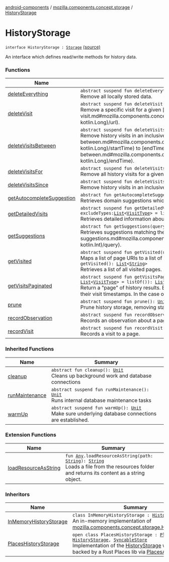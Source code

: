 [android-components](../../index.md) / [mozilla.components.concept.storage](../index.md) / [HistoryStorage](./index.md)

# HistoryStorage

`interface HistoryStorage : `[`Storage`](../-storage/index.md) [(source)](https://github.com/mozilla-mobile/android-components/blob/master/components/concept/storage/src/main/java/mozilla/components/concept/storage/HistoryStorage.kt#L11)

An interface which defines read/write methods for history data.

### Functions

| Name | Summary |
|---|---|
| [deleteEverything](delete-everything.md) | `abstract suspend fun deleteEverything(): `[`Unit`](https://kotlinlang.org/api/latest/jvm/stdlib/kotlin/-unit/index.html)<br>Remove all locally stored data. |
| [deleteVisit](delete-visit.md) | `abstract suspend fun deleteVisit(url: `[`String`](https://kotlinlang.org/api/latest/jvm/stdlib/kotlin/-string/index.html)`, timestamp: `[`Long`](https://kotlinlang.org/api/latest/jvm/stdlib/kotlin/-long/index.html)`): `[`Unit`](https://kotlinlang.org/api/latest/jvm/stdlib/kotlin/-unit/index.html)<br>Remove a specific visit for a given [url](delete-visit.md#mozilla.components.concept.storage.HistoryStorage$deleteVisit(kotlin.String, kotlin.Long)/url). |
| [deleteVisitsBetween](delete-visits-between.md) | `abstract suspend fun deleteVisitsBetween(startTime: `[`Long`](https://kotlinlang.org/api/latest/jvm/stdlib/kotlin/-long/index.html)`, endTime: `[`Long`](https://kotlinlang.org/api/latest/jvm/stdlib/kotlin/-long/index.html)`): `[`Unit`](https://kotlinlang.org/api/latest/jvm/stdlib/kotlin/-unit/index.html)<br>Remove history visits in an inclusive range from [startTime](delete-visits-between.md#mozilla.components.concept.storage.HistoryStorage$deleteVisitsBetween(kotlin.Long, kotlin.Long)/startTime) to [endTime](delete-visits-between.md#mozilla.components.concept.storage.HistoryStorage$deleteVisitsBetween(kotlin.Long, kotlin.Long)/endTime). |
| [deleteVisitsFor](delete-visits-for.md) | `abstract suspend fun deleteVisitsFor(url: `[`String`](https://kotlinlang.org/api/latest/jvm/stdlib/kotlin/-string/index.html)`): `[`Unit`](https://kotlinlang.org/api/latest/jvm/stdlib/kotlin/-unit/index.html)<br>Remove all history visits for a given [url](delete-visits-for.md#mozilla.components.concept.storage.HistoryStorage$deleteVisitsFor(kotlin.String)/url). |
| [deleteVisitsSince](delete-visits-since.md) | `abstract suspend fun deleteVisitsSince(since: `[`Long`](https://kotlinlang.org/api/latest/jvm/stdlib/kotlin/-long/index.html)`): `[`Unit`](https://kotlinlang.org/api/latest/jvm/stdlib/kotlin/-unit/index.html)<br>Remove history visits in an inclusive range from [since](delete-visits-since.md#mozilla.components.concept.storage.HistoryStorage$deleteVisitsSince(kotlin.Long)/since) to now. |
| [getAutocompleteSuggestion](get-autocomplete-suggestion.md) | `abstract fun getAutocompleteSuggestion(query: `[`String`](https://kotlinlang.org/api/latest/jvm/stdlib/kotlin/-string/index.html)`): `[`HistoryAutocompleteResult`](../-history-autocomplete-result/index.md)`?`<br>Retrieves domain suggestions which best match the [query](get-autocomplete-suggestion.md#mozilla.components.concept.storage.HistoryStorage$getAutocompleteSuggestion(kotlin.String)/query). |
| [getDetailedVisits](get-detailed-visits.md) | `abstract suspend fun getDetailedVisits(start: `[`Long`](https://kotlinlang.org/api/latest/jvm/stdlib/kotlin/-long/index.html)`, end: `[`Long`](https://kotlinlang.org/api/latest/jvm/stdlib/kotlin/-long/index.html)` = Long.MAX_VALUE, excludeTypes: `[`List`](https://kotlinlang.org/api/latest/jvm/stdlib/kotlin.collections/-list/index.html)`<`[`VisitType`](../-visit-type/index.md)`> = listOf()): `[`List`](https://kotlinlang.org/api/latest/jvm/stdlib/kotlin.collections/-list/index.html)`<`[`VisitInfo`](../-visit-info/index.md)`>`<br>Retrieves detailed information about all visits that occurred in the given time range. |
| [getSuggestions](get-suggestions.md) | `abstract fun getSuggestions(query: `[`String`](https://kotlinlang.org/api/latest/jvm/stdlib/kotlin/-string/index.html)`, limit: `[`Int`](https://kotlinlang.org/api/latest/jvm/stdlib/kotlin/-int/index.html)`): `[`List`](https://kotlinlang.org/api/latest/jvm/stdlib/kotlin.collections/-list/index.html)`<`[`SearchResult`](../-search-result/index.md)`>`<br>Retrieves suggestions matching the [query](get-suggestions.md#mozilla.components.concept.storage.HistoryStorage$getSuggestions(kotlin.String, kotlin.Int)/query). |
| [getVisited](get-visited.md) | `abstract suspend fun getVisited(uris: `[`List`](https://kotlinlang.org/api/latest/jvm/stdlib/kotlin.collections/-list/index.html)`<`[`String`](https://kotlinlang.org/api/latest/jvm/stdlib/kotlin/-string/index.html)`>): `[`List`](https://kotlinlang.org/api/latest/jvm/stdlib/kotlin.collections/-list/index.html)`<`[`Boolean`](https://kotlinlang.org/api/latest/jvm/stdlib/kotlin/-boolean/index.html)`>`<br>Maps a list of page URIs to a list of booleans indicating if each URI was visited.`abstract suspend fun getVisited(): `[`List`](https://kotlinlang.org/api/latest/jvm/stdlib/kotlin.collections/-list/index.html)`<`[`String`](https://kotlinlang.org/api/latest/jvm/stdlib/kotlin/-string/index.html)`>`<br>Retrieves a list of all visited pages. |
| [getVisitsPaginated](get-visits-paginated.md) | `abstract suspend fun getVisitsPaginated(offset: `[`Long`](https://kotlinlang.org/api/latest/jvm/stdlib/kotlin/-long/index.html)`, count: `[`Long`](https://kotlinlang.org/api/latest/jvm/stdlib/kotlin/-long/index.html)`, excludeTypes: `[`List`](https://kotlinlang.org/api/latest/jvm/stdlib/kotlin.collections/-list/index.html)`<`[`VisitType`](../-visit-type/index.md)`> = listOf()): `[`List`](https://kotlinlang.org/api/latest/jvm/stdlib/kotlin.collections/-list/index.html)`<`[`VisitInfo`](../-visit-info/index.md)`>`<br>Return a "page" of history results. Each page will have visits in descending order with respect to their visit timestamps. In the case of ties, their row id will be used. |
| [prune](prune.md) | `abstract suspend fun prune(): `[`Unit`](https://kotlinlang.org/api/latest/jvm/stdlib/kotlin/-unit/index.html)<br>Prune history storage, removing stale history. |
| [recordObservation](record-observation.md) | `abstract suspend fun recordObservation(uri: `[`String`](https://kotlinlang.org/api/latest/jvm/stdlib/kotlin/-string/index.html)`, observation: `[`PageObservation`](../-page-observation/index.md)`): `[`Unit`](https://kotlinlang.org/api/latest/jvm/stdlib/kotlin/-unit/index.html)<br>Records an observation about a page. |
| [recordVisit](record-visit.md) | `abstract suspend fun recordVisit(uri: `[`String`](https://kotlinlang.org/api/latest/jvm/stdlib/kotlin/-string/index.html)`, visit: `[`PageVisit`](../-page-visit/index.md)`): `[`Unit`](https://kotlinlang.org/api/latest/jvm/stdlib/kotlin/-unit/index.html)<br>Records a visit to a page. |

### Inherited Functions

| Name | Summary |
|---|---|
| [cleanup](../-storage/cleanup.md) | `abstract fun cleanup(): `[`Unit`](https://kotlinlang.org/api/latest/jvm/stdlib/kotlin/-unit/index.html)<br>Cleans up background work and database connections |
| [runMaintenance](../-storage/run-maintenance.md) | `abstract suspend fun runMaintenance(): `[`Unit`](https://kotlinlang.org/api/latest/jvm/stdlib/kotlin/-unit/index.html)<br>Runs internal database maintenance tasks |
| [warmUp](../-storage/warm-up.md) | `abstract suspend fun warmUp(): `[`Unit`](https://kotlinlang.org/api/latest/jvm/stdlib/kotlin/-unit/index.html)<br>Make sure underlying database connections are established. |

### Extension Functions

| Name | Summary |
|---|---|
| [loadResourceAsString](../../mozilla.components.support.test.file/kotlin.-any/load-resource-as-string.md) | `fun `[`Any`](https://kotlinlang.org/api/latest/jvm/stdlib/kotlin/-any/index.html)`.loadResourceAsString(path: `[`String`](https://kotlinlang.org/api/latest/jvm/stdlib/kotlin/-string/index.html)`): `[`String`](https://kotlinlang.org/api/latest/jvm/stdlib/kotlin/-string/index.html)<br>Loads a file from the resources folder and returns its content as a string object. |

### Inheritors

| Name | Summary |
|---|---|
| [InMemoryHistoryStorage](../../mozilla.components.browser.storage.memory/-in-memory-history-storage/index.md) | `class InMemoryHistoryStorage : `[`HistoryStorage`](./index.md)<br>An in-memory implementation of [mozilla.components.concept.storage.HistoryStorage](./index.md). |
| [PlacesHistoryStorage](../../mozilla.components.browser.storage.sync/-places-history-storage/index.md) | `open class PlacesHistoryStorage : `[`PlacesStorage`](../../mozilla.components.browser.storage.sync/-places-storage/index.md)`, `[`HistoryStorage`](./index.md)`, `[`SyncableStore`](../../mozilla.components.concept.sync/-syncable-store/index.md)<br>Implementation of the [HistoryStorage](./index.md) which is backed by a Rust Places lib via [PlacesApi](#). |
